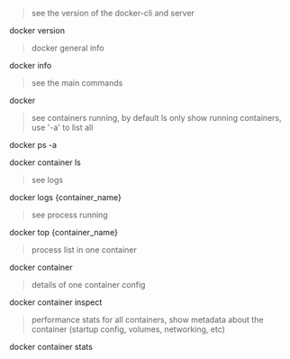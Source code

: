 > see the version of the docker-cli and server

docker version

> docker general info

docker info

> see the main commands

docker

> see containers running, by default ls only show running containers, use '-a' to list all

docker ps -a

docker container ls

> see logs

docker logs {container_name}

> see process running

docker top {container_name}

> process list in one container 

docker container

> details of one container config 

docker container inspect

> performance stats for all containers, show metadata about the container (startup config, volumes, networking, etc)

docker container stats

